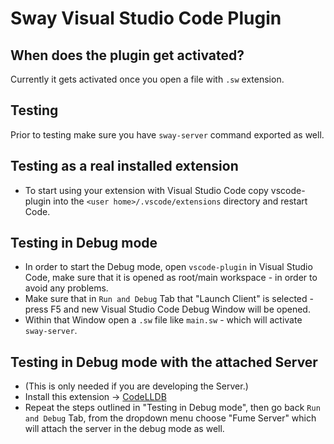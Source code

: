# Sway Visual Studio Code Plugin

## When does the plugin get activated?

Currently it gets activated once you open a file with `.sw` extension.

## Testing

Prior to testing make sure you have `sway-server` command exported as well.

## Testing as a real installed extension

- To start using your extension with Visual Studio Code copy vscode-plugin into the `<user home>/.vscode/extensions` directory and restart Code.

## Testing in Debug mode

- In order to start the Debug mode, open `vscode-plugin` in Visual Studio Code, make sure that it is opened as root/main workspace - in order to avoid any problems.
- Make sure that in `Run and Debug` Tab that "Launch Client" is selected - press F5 and new Visual Studio Code Debug Window will be opened.
- Within that Window open a `.sw` file like `main.sw` - which will activate `sway-server`.

## Testing in Debug mode with the attached Server

- (This is only needed if you are developing the Server.)
- Install this extension -> [CodeLLDB](https://marketplace.visualstudio.com/items?itemName=vadimcn.vscode-lldb)
- Repeat the steps outlined in "Testing in Debug mode", then go back `Run and Debug` Tab, from the dropdown menu
choose "Fume Server" which will attach the server in the debug mode as well.
